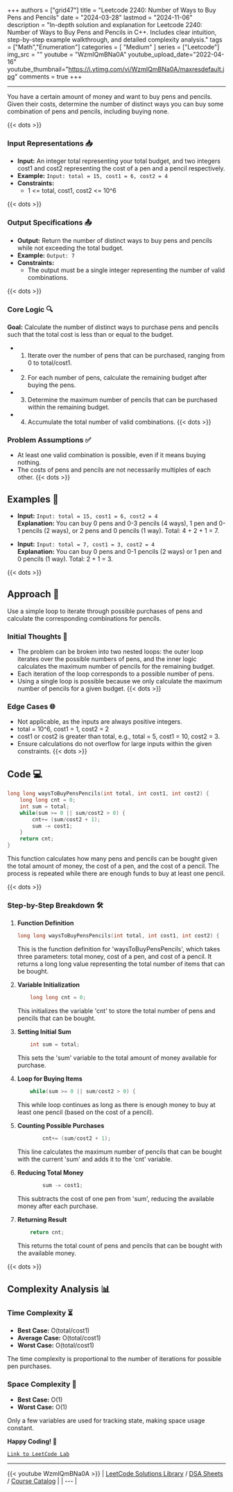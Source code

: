 
+++
authors = ["grid47"]
title = "Leetcode 2240: Number of Ways to Buy Pens and Pencils"
date = "2024-03-28"
lastmod = "2024-11-06"
description = "In-depth solution and explanation for Leetcode 2240: Number of Ways to Buy Pens and Pencils in C++. Includes clear intuition, step-by-step example walkthrough, and detailed complexity analysis."
tags = ["Math","Enumeration"]
categories = [
    "Medium"
]
series = ["Leetcode"]
img_src = ""
youtube = "WzmIQmBNa0A"
youtube_upload_date="2022-04-16"
youtube_thumbnail="https://i.ytimg.com/vi/WzmIQmBNa0A/maxresdefault.jpg"
comments = true
+++



---
You have a certain amount of money and want to buy pens and pencils. Given their costs, determine the number of distinct ways you can buy some combination of pens and pencils, including buying none.
<!--more-->
{{< dots >}}
### Input Representations 📥
- **Input:** An integer total representing your total budget, and two integers cost1 and cost2 representing the cost of a pen and a pencil respectively.
- **Example:** `Input: total = 15, cost1 = 6, cost2 = 4`
- **Constraints:**
	- 1 <= total, cost1, cost2 <= 10^6

{{< dots >}}
### Output Specifications 📤
- **Output:** Return the number of distinct ways to buy pens and pencils while not exceeding the total budget.
- **Example:** `Output: 7`
- **Constraints:**
	- The output must be a single integer representing the number of valid combinations.

{{< dots >}}
### Core Logic 🔍
**Goal:** Calculate the number of distinct ways to purchase pens and pencils such that the total cost is less than or equal to the budget.

- 1. Iterate over the number of pens that can be purchased, ranging from 0 to total/cost1.
- 2. For each number of pens, calculate the remaining budget after buying the pens.
- 3. Determine the maximum number of pencils that can be purchased within the remaining budget.
- 4. Accumulate the total number of valid combinations.
{{< dots >}}
### Problem Assumptions ✅
- At least one valid combination is possible, even if it means buying nothing.
- The costs of pens and pencils are not necessarily multiples of each other.
{{< dots >}}
## Examples 🧩
- **Input:** `Input: total = 15, cost1 = 6, cost2 = 4`  \
  **Explanation:** You can buy 0 pens and 0-3 pencils (4 ways), 1 pen and 0-1 pencils (2 ways), or 2 pens and 0 pencils (1 way). Total: 4 + 2 + 1 = 7.

- **Input:** `Input: total = 7, cost1 = 3, cost2 = 4`  \
  **Explanation:** You can buy 0 pens and 0-1 pencils (2 ways) or 1 pen and 0 pencils (1 way). Total: 2 + 1 = 3.

{{< dots >}}
## Approach 🚀
Use a simple loop to iterate through possible purchases of pens and calculate the corresponding combinations for pencils.

### Initial Thoughts 💭
- The problem can be broken into two nested loops: the outer loop iterates over the possible numbers of pens, and the inner logic calculates the maximum number of pencils for the remaining budget.
- Each iteration of the loop corresponds to a possible number of pens.
- Using a single loop is possible because we only calculate the maximum number of pencils for a given budget.
{{< dots >}}
### Edge Cases 🌐
- Not applicable, as the inputs are always positive integers.
- total = 10^6, cost1 = 1, cost2 = 2
- cost1 or cost2 is greater than total, e.g., total = 5, cost1 = 10, cost2 = 3.
- Ensure calculations do not overflow for large inputs within the given constraints.
{{< dots >}}
## Code 💻
```cpp
long long waysToBuyPensPencils(int total, int cost1, int cost2) {
    long long cnt = 0;
    int sum = total;
    while(sum >= 0 || sum/cost2 > 0) {
        cnt+= (sum/cost2 + 1);
        sum -= cost1;
    }
    return cnt;
}
```

This function calculates how many pens and pencils can be bought given the total amount of money, the cost of a pen, and the cost of a pencil. The process is repeated while there are enough funds to buy at least one pencil.

{{< dots >}}
### Step-by-Step Breakdown 🛠️
1. **Function Definition**
	```cpp
	long long waysToBuyPensPencils(int total, int cost1, int cost2) {
	```
	This is the function definition for 'waysToBuyPensPencils', which takes three parameters: total money, cost of a pen, and cost of a pencil. It returns a long long value representing the total number of items that can be bought.

2. **Variable Initialization**
	```cpp
	    long long cnt = 0;
	```
	This initializes the variable 'cnt' to store the total number of pens and pencils that can be bought.

3. **Setting Initial Sum**
	```cpp
	    int sum = total;
	```
	This sets the 'sum' variable to the total amount of money available for purchase.

4. **Loop for Buying Items**
	```cpp
	    while(sum >= 0 || sum/cost2 > 0) {
	```
	This while loop continues as long as there is enough money to buy at least one pencil (based on the cost of a pencil).

5. **Counting Possible Purchases**
	```cpp
	        cnt+= (sum/cost2 + 1);
	```
	This line calculates the maximum number of pencils that can be bought with the current 'sum' and adds it to the 'cnt' variable.

6. **Reducing Total Money**
	```cpp
	        sum -= cost1;
	```
	This subtracts the cost of one pen from 'sum', reducing the available money after each purchase.

7. **Returning Result**
	```cpp
	    return cnt;
	```
	This returns the total count of pens and pencils that can be bought with the available money.

{{< dots >}}
## Complexity Analysis 📊
### Time Complexity ⏳
- **Best Case:** O(total/cost1)
- **Average Case:** O(total/cost1)
- **Worst Case:** O(total/cost1)

The time complexity is proportional to the number of iterations for possible pen purchases.

### Space Complexity 💾
- **Best Case:** O(1)
- **Worst Case:** O(1)

Only a few variables are used for tracking state, making space usage constant.

**Happy Coding! 🎉**


[`Link to LeetCode Lab`](https://leetcode.com/problems/number-of-ways-to-buy-pens-and-pencils/description/)

---
{{< youtube WzmIQmBNa0A >}}
| [LeetCode Solutions Library](https://grid47.xyz/leetcode/) / [DSA Sheets](https://grid47.xyz/sheets/) / [Course Catalog](https://grid47.xyz/courses/) |
| --- |
